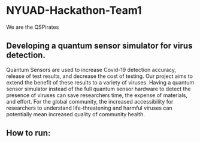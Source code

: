 # NYUAD-Hackathon-Team1
We are the QSPirates

## Developing a quantum sensor simulator for virus detection.
Quantum Sensors are used to increase Covid-19 detection accuracy, release of test results, and decrease the cost of testing. Our project aims to extend the benefit of these results to a variety of viruses. Having a quantum sensor simulator instead of the full quantum sensor hardware to detect the presence of viruses can save researchers time, the expense of materials, and effort. For the global community, the increased accessibility for researchers to understand life-threatening and harmful viruses can potentially mean increased quality of community health.

## How to run:

